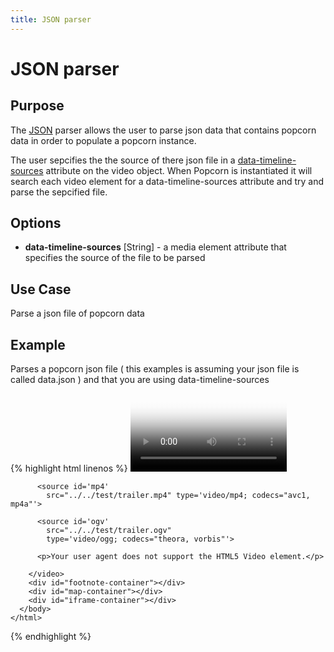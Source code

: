 ```yaml
---
title: JSON parser
---
```

# JSON parser #

## Purpose ##

The [JSON](http://www.json.org/) parser allows the user to parse json data that contains popcorn data in order to populate a popcorn instance.

The user sepcifies the the source of there json file in a [data-timeline-sources](/popcorn-docs/modules/#data-timeline-sources) attribute on the video object.  When Popcorn is instantiated it will search each video element for a data-timeline-sources attribute and try and parse the sepcified file.

## Options ##

* **data-timeline-sources** \[String\] - a media element attribute that specifies the source of the file to be parsed

## Use Case ##

Parse a json file of popcorn data

## Example ##

Parses a popcorn json file ( this examples is assuming your json file is called data.json ) and that you are using data-timeline-sources

{% highlight html linenos %}
    <html>
      <head>
        <script src="popcorn-complete.js"></script>
      </head>
      <body>
        <video id="video" data-timeline-sources="data/data.json"
          controls
          width='250px'
          poster="../../test/poster.png">

          <source id='mp4'
            src="../../test/trailer.mp4" type='video/mp4; codecs="avc1, mp4a"'>

          <source id='ogv'
            src="../../test/trailer.ogv"
            type='video/ogg; codecs="theora, vorbis"'>

          <p>Your user agent does not support the HTML5 Video element.</p>

        </video>
        <div id="footnote-container"></div>
        <div id="map-container"></div>
        <div id="iframe-container"></div>
      </body>
    </html>
{% endhighlight %}
